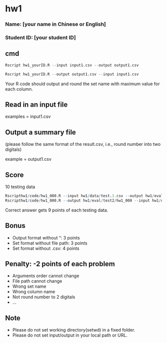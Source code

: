 # hw1

### Name: [your name in Chinese or English]
### Student ID: [your student ID]

## cmd

```R
Rscript hw1_yourID.R --input input1.csv --output output1.csv

Rscript hw1_yourID.R --output output1.csv --input input1.csv
```

Your R code should output and round the set name with maximum value for each column.

## Read in an input file

examples = input1.csv

## Output a summary file

(please follow the same format of the result.csv, i.e., round number into two digitals)

example =  output1.csv

## Score

10 testing data

```R
Rscripthw1/code/hw1_000.R --input hw1/data/test.1.csv --output hw1/eval/test1/hw1_000
Rscripthw1/code/hw1_000.R --output hw1/eval/test2/hw1_000 --input hw1/data/test.2.csv
```
Correct answer gets 9 points of each testing data.

## Bonus

- Output format without “: 3 points
- Set format without file path: 3 points
- Set format without .csv: 4 points

## Penalty: -2 points of each problem

- Arguments order cannot change
- File path cannot change
- Wrong set name
- Wrong column name
- Not round number to 2 digitals
- …

## Note

- Please do not set working directory(setwd) in a fixed folder.
- Please do not set input/output in your local path or URL.
